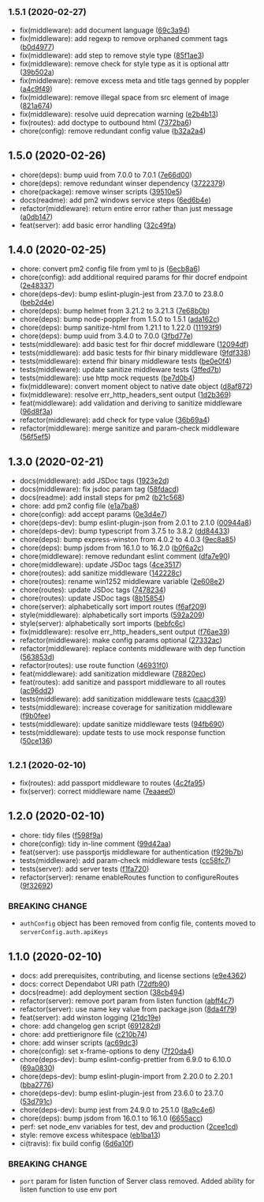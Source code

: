 ## <small>1.5.1 (2020-02-27)</small>

-   fix(middleware): add document language ([69c3a94](https://github.com/Fdawgs/doc-conversion-service/commit/69c3a94))
-   fix(middleware): add regexp to remove orphaned comment tags ([b0d4977](https://github.com/Fdawgs/doc-conversion-service/commit/b0d4977))
-   fix(middleware): add step to remove style type ([85f1ae3](https://github.com/Fdawgs/doc-conversion-service/commit/85f1ae3))
-   fix(middleware): remove check for style type as it is optional attr ([39b502a](https://github.com/Fdawgs/doc-conversion-service/commit/39b502a))
-   fix(middleware): remove excess meta and title tags genned by poppler ([a4c9f49](https://github.com/Fdawgs/doc-conversion-service/commit/a4c9f49))
-   fix(middleware): remove illegal space from src element of image ([821a674](https://github.com/Fdawgs/doc-conversion-service/commit/821a674))
-   fix(middleware): resolve uuid deprecation warning ([e2b4b13](https://github.com/Fdawgs/doc-conversion-service/commit/e2b4b13))
-   fix(routes): add doctype to outbound html ([7372ba6](https://github.com/Fdawgs/doc-conversion-service/commit/7372ba6))
-   chore(config): remove redundant config value ([b32a2a4](https://github.com/Fdawgs/doc-conversion-service/commit/b32a2a4))

## 1.5.0 (2020-02-26)

-   chore(deps): bump uuid from 7.0.0 to 7.0.1 ([7e66d00](https://github.com/Fdawgs/doc-conversion-service/commit/7e66d00))
-   chore(deps): remove redundant winser dependency ([3722379](https://github.com/Fdawgs/doc-conversion-service/commit/3722379))
-   chore(package): remove winser scripts ([39510e5](https://github.com/Fdawgs/doc-conversion-service/commit/39510e5))
-   docs(readme): add pm2 windows service steps ([6ed6b4e](https://github.com/Fdawgs/doc-conversion-service/commit/6ed6b4e))
-   refactor(middleware): return entire error rather than just message ([a0db147](https://github.com/Fdawgs/doc-conversion-service/commit/a0db147))
-   feat(server): add basic error handling ([32c49fa](https://github.com/Fdawgs/doc-conversion-service/commit/32c49fa))

## 1.4.0 (2020-02-25)

-   chore: convert pm2 config file from yml to js ([6ecb8a6](https://github.com/Fdawgs/doc-conversion-service/commit/6ecb8a6))
-   chore(config): add additional required params for fhir docref endpoint ([2e48337](https://github.com/Fdawgs/doc-conversion-service/commit/2e48337))
-   chore(deps-dev): bump eslint-plugin-jest from 23.7.0 to 23.8.0 ([beb2d4e](https://github.com/Fdawgs/doc-conversion-service/commit/beb2d4e))
-   chore(deps): bump helmet from 3.21.2 to 3.21.3 ([7e68b0b](https://github.com/Fdawgs/doc-conversion-service/commit/7e68b0b))
-   chore(deps): bump node-poppler from 1.5.0 to 1.5.1 ([ada162c](https://github.com/Fdawgs/doc-conversion-service/commit/ada162c))
-   chore(deps): bump sanitize-html from 1.21.1 to 1.22.0 ([11193f9](https://github.com/Fdawgs/doc-conversion-service/commit/11193f9))
-   chore(deps): bump uuid from 3.4.0 to 7.0.0 ([3fbd77e](https://github.com/Fdawgs/doc-conversion-service/commit/3fbd77e))
-   tests(middleware): add basic test for fhir docref middleware ([12094df](https://github.com/Fdawgs/doc-conversion-service/commit/12094df))
-   tests(middleware): add basic tests for fhir binary middleware ([9fdf338](https://github.com/Fdawgs/doc-conversion-service/commit/9fdf338))
-   tests(middleware): extend fhir binary middleware tests ([be0e0f4](https://github.com/Fdawgs/doc-conversion-service/commit/be0e0f4))
-   tests(middleware): update sanitize middleware tests ([3ffed7b](https://github.com/Fdawgs/doc-conversion-service/commit/3ffed7b))
-   tests(middleware): use http mock requests ([be7d0b4](https://github.com/Fdawgs/doc-conversion-service/commit/be7d0b4))
-   fix(middleware): convert moment object to native date object ([d8af872](https://github.com/Fdawgs/doc-conversion-service/commit/d8af872))
-   fix(middleware): resolve err_http_headers_sent output ([1d2b369](https://github.com/Fdawgs/doc-conversion-service/commit/1d2b369))
-   feat(middleware): add validation and deriving to sanitize middleware ([96d8f3a](https://github.com/Fdawgs/doc-conversion-service/commit/96d8f3a))
-   refactor(middleware): add check for type value ([36b69a4](https://github.com/Fdawgs/doc-conversion-service/commit/36b69a4))
-   refactor(middleware): merge sanitize and param-check middleware ([56f5ef5](https://github.com/Fdawgs/doc-conversion-service/commit/56f5ef5))

## 1.3.0 (2020-02-21)

-   docs(middleware): add JSDoc tags ([1923e2d](https://github.com/Fdawgs/doc-conversion-service/commit/1923e2d))
-   docs(middleware): fix jsdoc param tag ([58fdacd](https://github.com/Fdawgs/doc-conversion-service/commit/58fdacd))
-   docs(readme): add install steps for pm2 ([b21c568](https://github.com/Fdawgs/doc-conversion-service/commit/b21c568))
-   chore: add pm2 config file ([e1a7ba8](https://github.com/Fdawgs/doc-conversion-service/commit/e1a7ba8))
-   chore(config): add accept params ([0e3d4e7](https://github.com/Fdawgs/doc-conversion-service/commit/0e3d4e7))
-   chore(deps-dev): bump eslint-plugin-json from 2.0.1 to 2.1.0 ([00944a8](https://github.com/Fdawgs/doc-conversion-service/commit/00944a8))
-   chore(deps-dev): bump typescript from 3.7.5 to 3.8.2 ([dd84433](https://github.com/Fdawgs/doc-conversion-service/commit/dd84433))
-   chore(deps): bump express-winston from 4.0.2 to 4.0.3 ([9ec8a85](https://github.com/Fdawgs/doc-conversion-service/commit/9ec8a85))
-   chore(deps): bump jsdom from 16.1.0 to 16.2.0 ([b0f6a2c](https://github.com/Fdawgs/doc-conversion-service/commit/b0f6a2c))
-   chore(middleware): remove redundant eslint comment ([dfa7e90](https://github.com/Fdawgs/doc-conversion-service/commit/dfa7e90))
-   chore(middleware): update JSDoc tags ([4ce3517](https://github.com/Fdawgs/doc-conversion-service/commit/4ce3517))
-   chore(routes): add sanitize middleware ([142228c](https://github.com/Fdawgs/doc-conversion-service/commit/142228c))
-   chore(routes): rename win1252 middleware variable ([2e608e2](https://github.com/Fdawgs/doc-conversion-service/commit/2e608e2))
-   chore(routes): update JSDoc tags ([7478234](https://github.com/Fdawgs/doc-conversion-service/commit/7478234))
-   chore(routes): update JSDoc tags ([8b15854](https://github.com/Fdawgs/doc-conversion-service/commit/8b15854))
-   chore(server): alphabetically sort import routes ([f6af209](https://github.com/Fdawgs/doc-conversion-service/commit/f6af209))
-   style(middleware): alphabetically sort imports ([592a209](https://github.com/Fdawgs/doc-conversion-service/commit/592a209))
-   style(server): alphabetically sort imports ([bebfc6c](https://github.com/Fdawgs/doc-conversion-service/commit/bebfc6c))
-   fix(middleware): resolve err_http_headers_sent output ([f76ae39](https://github.com/Fdawgs/doc-conversion-service/commit/f76ae39))
-   refactor(middleware): make config params optional ([27332ac](https://github.com/Fdawgs/doc-conversion-service/commit/27332ac))
-   refactor(middleware): replace contents middleware with dep function ([563853d](https://github.com/Fdawgs/doc-conversion-service/commit/563853d))
-   refactor(routes): use route function ([46931f0](https://github.com/Fdawgs/doc-conversion-service/commit/46931f0))
-   feat(middleware): add sanitization middleware ([78820ec](https://github.com/Fdawgs/doc-conversion-service/commit/78820ec))
-   feat(routes): add sanitize and passport middleware to all routes ([ac96dd2](https://github.com/Fdawgs/doc-conversion-service/commit/ac96dd2))
-   tests(middleware): add sanitization middleware tests ([caacd39](https://github.com/Fdawgs/doc-conversion-service/commit/caacd39))
-   tests(middleware): increase coverage for sanitization middleware ([f9b0fee](https://github.com/Fdawgs/doc-conversion-service/commit/f9b0fee))
-   tests(middleware): update sanitize middleware tests ([94fb690](https://github.com/Fdawgs/doc-conversion-service/commit/94fb690))
-   tests(middleware): update tests to use mock response function ([50ce136](https://github.com/Fdawgs/doc-conversion-service/commit/50ce136))

## <small>1.2.1 (2020-02-10)</small>

-   fix(routes): add passport middleware to routes ([4c2fa95](https://github.com/Fdawgs/doc-conversion-service/commit/4c2fa95))
-   fix(server): correct middleware name ([7eaaee0](https://github.com/Fdawgs/doc-conversion-service/commit/7eaaee0))

## 1.2.0 (2020-02-10)

-   chore: tidy files ([f598f9a](https://github.com/Fdawgs/doc-conversion-service/commit/f598f9a))
-   chore(config): tidy in-line comment ([99d42aa](https://github.com/Fdawgs/doc-conversion-service/commit/99d42aa))
-   feat(server): use passportjs middleware for authentication ([f929b7b](https://github.com/Fdawgs/doc-conversion-service/commit/f929b7b))
-   tests(middleware): add param-check middleware tests ([cc58fc7](https://github.com/Fdawgs/doc-conversion-service/commit/cc58fc7))
-   tests(server): add server tests ([f1fa720](https://github.com/Fdawgs/doc-conversion-service/commit/f1fa720))
-   refactor(server): rename enableRoutes function to configureRoutes ([9f32692](https://github.com/Fdawgs/doc-conversion-service/commit/9f32692))

### BREAKING CHANGE

-   `authConfig` object has been removed from config file, contents moved to `serverConfig.auth.apiKeys`

## 1.1.0 (2020-02-10)

-   docs: add prerequisites, contributing, and license sections ([e9e4362](https://github.com/Fdawgs/doc-conversion-service/commit/e9e4362))
-   docs: correct Dependabot URI path ([72dfb90](https://github.com/Fdawgs/doc-conversion-service/commit/72dfb90))
-   docs(readme): add deployment section ([38cb494](https://github.com/Fdawgs/doc-conversion-service/commit/38cb494))
-   refactor(server): remove port param from listen function ([abff4c7](https://github.com/Fdawgs/doc-conversion-service/commit/abff4c7))
-   refactor(server): use name key value from package.json ([8da4f79](https://github.com/Fdawgs/doc-conversion-service/commit/8da4f79))
-   feat(server): add winston logging ([21dc19e](https://github.com/Fdawgs/doc-conversion-service/commit/21dc19e))
-   chore: add changelog gen script ([691282d](https://github.com/Fdawgs/doc-conversion-service/commit/691282d))
-   chore: add prettierignore file ([c210b74](https://github.com/Fdawgs/doc-conversion-service/commit/c210b74))
-   chore: add winser scripts ([ac69dc3](https://github.com/Fdawgs/doc-conversion-service/commit/ac69dc3))
-   chore(config): set x-frame-options to deny ([7f20da4](https://github.com/Fdawgs/doc-conversion-service/commit/7f20da4))
-   chore(deps-dev): bump eslint-config-prettier from 6.9.0 to 6.10.0 ([69a0830](https://github.com/Fdawgs/doc-conversion-service/commit/69a0830))
-   chore(deps-dev): bump eslint-plugin-import from 2.20.0 to 2.20.1 ([bba2776](https://github.com/Fdawgs/doc-conversion-service/commit/bba2776))
-   chore(deps-dev): bump eslint-plugin-jest from 23.6.0 to 23.7.0 ([53d791c](https://github.com/Fdawgs/doc-conversion-service/commit/53d791c))
-   chore(deps-dev): bump jest from 24.9.0 to 25.1.0 ([8a9c4e6](https://github.com/Fdawgs/doc-conversion-service/commit/8a9c4e6))
-   chore(deps): bump jsdom from 16.0.1 to 16.1.0 ([6655acc](https://github.com/Fdawgs/doc-conversion-service/commit/6655acc))
-   perf: set node_env variables for test, dev and production ([2cee1cd](https://github.com/Fdawgs/doc-conversion-service/commit/2cee1cd))
-   style: remove excess whitespace ([eb1ba13](https://github.com/Fdawgs/doc-conversion-service/commit/eb1ba13))
-   ci(travis): fix build config ([6d6a10f](https://github.com/Fdawgs/doc-conversion-service/commit/6d6a10f))

### BREAKING CHANGE

-   `port` param for listen function of Server class removed. Added ability for listen function to use env port
